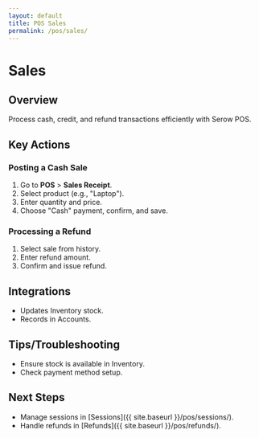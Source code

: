 ```yaml
---
layout: default
title: POS Sales
permalink: /pos/sales/
---
```


# Sales

## Overview
Process cash, credit, and refund transactions efficiently with Serow POS.

## Key Actions

### Posting a Cash Sale
1. Go to **POS** > **Sales Receipt**.
2. Select product (e.g., "Laptop").
3. Enter quantity and price.
4. Choose "Cash" payment, confirm, and save.

### Processing a Refund
1. Select sale from history.
2. Enter refund amount.
3. Confirm and issue refund.

## Integrations
- Updates Inventory stock.
- Records in Accounts.

## Tips/Troubleshooting
- Ensure stock is available in Inventory.
- Check payment method setup.

## Next Steps
- Manage sessions in [Sessions]({{ site.baseurl }}/pos/sessions/).
- Handle refunds in [Refunds]({{ site.baseurl }}/pos/refunds/).
